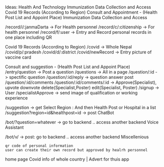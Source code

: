 Ideas:
Health And Technology
Immunization Data Collection and Access Covid 19 Records (According to Region)
Consult and Appointment - (Health Post List and Appoint Place)
Immunization Data Collection and Access

/record/i/:janmaDarta -> For Health personnel
/record/c/:citizenship -> For health personnel
/record/f/:user -> Entry and Record personal records in one place including QR

Covid 19 Records (According to Region)
/covid -> Whole Nepal
/covid/p/:pradesh
/covid/d/:district
/covid/newRecord -> Entry picture of vaccine card

Consult and suggestion - (Health Post List and Appoint Place)
/entry/question -> Post a question
/questions -> All in a page
/question/:id -> spectific question
/question/:id/reply -> question answer post
/question/:id/comments
/question/:id/comments/:id -> Approve(Specialist),
upvote
downvote
delete(Specialist,Poster)
edit(Specialist, Poster)
/signup -> User
/specialistApprove -> send image of qualification or working experience

/suggestion -> get Select Region : And then Health Post or Hospital in a list /suggestion?region=id&healthpost=id -> post
ChatBot

/bot/?question=whatever -> go to backend .. access another backend
Voice Assistant

/bot/v/ -> post: go to backend .. access another backend
Miscellenious

    qr code of personal information
    user can create their own record but approved by healrh personnel

home page Covid info of whole country | Advert for thuis app
